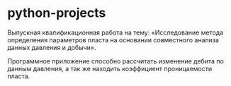 # python-projects

Выпускная квалификационная работа на тему: «Исследование метода определения параметров пласта на основании совместного анализа данных давления и добычи».

Программное приложение способно рассчитать изменение дебита по данным давления, а так же находить коэффициент проницаемости пласта.
